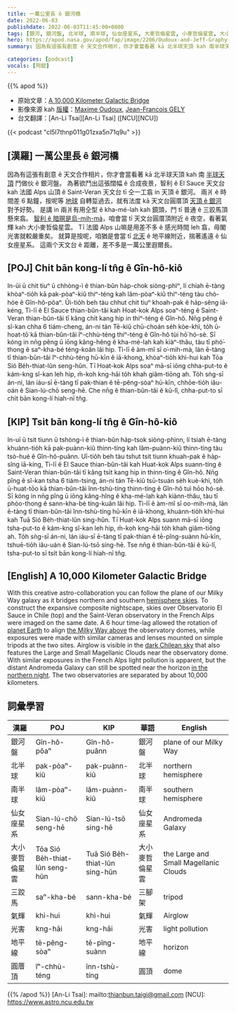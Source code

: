 ```yaml
---
title: 一萬公里長 ê 銀河橋
date: 2022-06-03
publishdate: 2022-06-03T11:45:00+0800
tags: [銀河, 銀河盤, 北半球, 南半球, 仙女座星系, 大麥哲倫星雲, 小麥哲倫星雲, 大小麥哲倫星雲, 三跤馬, 氣輝, 光害, 地平線, 圓厝頂]
hero: https://apod.nasa.gov/apod/fap/image/2206/Oudoux-and-Jeff-Graphy-with10000km_c.jpg
summary: 因為有這張有創意 ê 天文合作相片，你才會當看著 kā 北半球天頂 kah 南半球天頂接做伙 ê 銀河盤。

categories: [podcast]
vocals: [阿錕]
---
```


{{% apod %}}

- 原始文章：[A 10,000 Kilometer Galactic Bridge](https://apod.nasa.gov/apod/ap220603.html)
- 影像來源 kah [版權][copyright]：[Maxime Oudoux](https://maximeoudouxphotographie.fr), [Jean-Francois GELY](https://www.jeffgraphy.com)
- 台文翻譯：[An-Li Tsai][An-Li Tsai] ([NCU][NCU])

{{< podcast "cl5l7thnp011g01zxa5n71q9u" >}}

## [漢羅] 一萬公里長 ê 銀河橋
因為有這張有創意 ê 天文合作相片，你才會當看著 kā 北半球天頂 kah 南 [半球天頂][hemisphere skies] 鬥做伙 ê 銀河盤。
為著欲鬥出這張闊幅 ê 合成夜景，智利 ê El Sauce 天文台 kah 法國 Alps 山頂 ê Saint-Veran 天文台 tī 仝一工翕 in 天頂 ê 銀河。
兩爿 ê 時間差 6 點鐘，按呢等 [地球][planet Earth] 自轉踅過去，就有法度 kā 天文台圓厝頂 [天頂 ê 銀河][the Milky Way above] 對予好勢。
是講 in 兩爿有用仝型 ê kha-mé-lah kah 鏡頭，鬥 tī 普通 ê 三跤馬頂懸來翕。
[智利 ê 暗暝是烏-mih-mà][dark Chilean sky]，咱會當 tī 天文台圓厝頂附近 ê 夜空，看著氣輝 kah 大小麥哲倫星雲。
Tī 法國 Alps 山嘛是用差不多 ê 感光時間 leh 翕，毋閣光害就較嚴重矣。
就算是按呢，咱猶是會當 tī [北天][in the northern night t] ê 地平線附近，揣著遙遠 ê 仙女座星系。
這兩个天文台 ê 距離，差不多是一萬公里遐爾長。

## [POJ] Chi̍t bān kong-lí tn̂g ê Gîn-hô-kiô
In-ūi ū chit tiuⁿ ū chhòng-ì ê thian-bûn ha̍p-chok siòng-phìⁿ, lí chiah ē-tàng khòaⁿ-tio̍h kā pak-pòaⁿ-kiû thiⁿ-téng kah lâm-pòaⁿ-kiû thiⁿ-téng tàu chò-hóe ê Gîn-hô-pôaⁿ.
Ūi-tio̍h beh tàu chhut chit tiuⁿ khoah-pak ê ha̍p-sêng iā-kéng, Tì-lī ê El Sauce thian-bûn-tâi kah Hoat-kok Alps soaⁿ-téng ê Saint-Veran thian-bûn-tâi tī kâng chi̍t kang hip in thiⁿ-téng ê Gîn-hô.
Nn̄g pêng ê sî-kan chha 6 tiám-cheng, án-ni tán Tē-kiû chū-choán se̍h kòe-khì, to̍h ū-hoat-tō͘ kā thian-bûn-tâi îⁿ-chhù-téng thiⁿ-téng ê Gîn-hô tùi hō͘ hó-sè.
Sī kóng in nn̄g pêng ū iōng kâng-hêng ê kha-mé-lah kah kiàⁿ-thâu, tàu tī phó͘-thong ê saⁿ-kha-bé téng-koân lâi hip.
Tì-lī ê àm-mî sī o͘-mih-mà, lán ē-tàng tī thian-bûn-tâi îⁿ-chhù-téng hū-kīn ê iā-khong, khòaⁿ-tio̍h khì-hui kah Tōa Sió Be̍h-thiat-lûn seng-hûn.
Tī Hoat-kok Alps soaⁿ mā-sī iōng chha-put-to ê kám-kng sî-kan leh hip, m̄-koh kng-hāi to̍h khah giâm-tiōng ah.
To̍h sǹg-sī án-ni, lán iáu-sī ē-tàng tī pak-thian ê tē-pêng-sòaⁿ hū-kīn, chhōe-tio̍h iâu-oán ê Sian-lú-chō seng-hē.
Che nn̄g ê thian-bûn-tâi ê kū-lî, chha-put-to sī chi̍t bān kong-lí hiah-nī tn̂g.

## [KIP] Tsi̍t bān kong-lí tn̂g ê Gîn-hô-kiô
In-uī ū tsit tiunn ū tshòng-ì ê thian-bûn ha̍p-tsok siòng-phìnn, lí tsiah ē-tàng khuànn-tio̍h kā pak-puànn-kiû thinn-tíng kah lâm-puànn-kiû thinn-tíng tàu tsò-hué ê Gîn-hô-puânn.
Uī-tio̍h beh tàu tshut tsit tiunn khuah-pak ê ha̍p-sîng iā-kíng, Tì-lī ê El Sauce thian-bûn-tâi kah Huat-kok Alps suann-tíng ê Saint-Veran thian-bûn-tâi tī kâng tsi̍t kang hip in thinn-tíng ê Gîn-hô.
Nn̄g pîng ê sî-kan tsha 6 tiám-tsing, án-ni tán Tē-kiû tsū-tsuán se̍h kuè-khì, to̍h ū-huat-tōo kā thian-bûn-tâi înn-tshù-tíng thinn-tíng ê Gîn-hô tuì hōo hó-sè.
Sī kóng in nn̄g pîng ū iōng kâng-hîng ê kha-mé-lah kah kiànn-thâu, tàu tī phóo-thong ê sann-kha-bé tíng-kuân lâi hip.
Tì-lī ê àm-mî sī oo-mih-mà, lán ē-tàng tī thian-bûn-tâi înn-tshù-tíng hū-kīn ê iā-khong, khuànn-tio̍h khì-hui kah Tuā Sió Be̍h-thiat-lûn sing-hûn.
Tī Huat-kok Alps suann mā-sī iōng tsha-put-to ê kám-kng sî-kan leh hip, m̄-koh kng-hāi to̍h khah giâm-tiōng ah.
To̍h sǹg-sī án-ni, lán iáu-sī ē-tàng tī pak-thian ê tē-pîng-suànn hū-kīn, tshuē-tio̍h iâu-uán ê Sian-lú-tsō sing-hē.
Tse nn̄g ê thian-bûn-tâi ê kū-lî, tsha-put-to sī tsi̍t bān kong-lí hiah-nī tn̂g.

## [English] A 10,000 Kilometer Galactic Bridge
With this creative astro-collaboration you can follow the plane of our Milky Way galaxy as it bridges northern and southern [hemisphere skies][hemisphere skies].
To construct the expansive composite nightscape, skies over Observatorio El Sauce in Chile (top) and the Saint-Veran observatory in the French Alps were imaged on the same date.
A 6 hour time-lag allowed the rotation of [planet Earth][planet Earth] to align [the Milky Way above][the Milky Way above] the observatory domes, while exposures were made with similar cameras and lenses mounted on simple tripods at the two sites.
Airglow is visible in the [dark Chilean sky][dark Chilean sky] that also features the Large and Small Magellanic Clouds near the observatory dome.
With similar exposures in the French Alps light pollution is apparent, but the distant Andromeda Galaxy can still be spotted near the horizon [in the northern night][in the northern night e].
The two observatories are separated by about 10,000 kilometers.

## 詞彙學習

|漢羅|POJ|KIP|華語|English|
|-|-|-|-|-|
|銀河盤|Gîn-hô-pôaⁿ|Gîn-hô-puânn|銀河盤|plane of our Milky Way|
|北半球|pak-pòaⁿ-kiû|pak-puànn-kiû|北半球|northern hemisphere|
|南半球|lâm-pòaⁿ-kiû|lâm-puànn-kiû|南半球|southern hemisphere|
|仙女座星系|Sian-lú-chō seng-hē|Sian-lú-tsō sing-hē|仙女座星系|Andromeda Galaxy|
|大小麥哲倫星雲|Tōa Sió Be̍h-thiat-lûn seng-hûn|Tuā Sió Be̍h-thiat-lûn sing-hûn|大小麥哲倫星雲|the Large and Small Magellanic Clouds|
|三跤馬|saⁿ-kha-bé|sann-kha-bé|三腳架|tripod|
|氣輝|khì-hui|khì-hui|氣輝|Airglow|
|光害|kng-hāi|kng-hāi|光害|light pollution|
|地平線|tē-pêng-sòaⁿ|tē-pîng-suànn|地平線|horizon|
|圓厝頂|îⁿ-chhù-téng|înn-tshù-tíng|圓頂|dome|

{{% /apod %}}
[An-Li Tsai]: mailto:thianbun.taigi@gmail.com
[NCU]: https://www.astro.ncu.edu.tw

[copyright]: https://apod.nasa.gov/apod/fap/lib/about_apod.html#srapply

[hemisphere skies]:https://apod.nasa.gov/apod/ap110730.html
[planet Earth]:https://solarsystem.nasa.gov/planets/earth/overview/
[the Milky Way above]:https://solarsystem.nasa.gov/solar-system/beyond/in-depth/
[dark Chilean sky]:https://apod.nasa.gov/apod/ap161013.html
[in the northern night e]:https://apod.nasa.gov/apod/ap211106.html
[in the northern night t]:https://apod.tw/daily/20211106/
